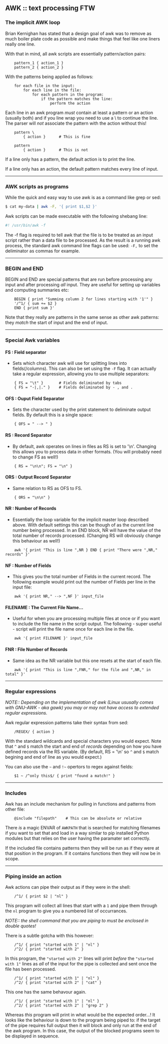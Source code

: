 AWK :: text processing FTW
--------------------------

### The implicit AWK loop
Brian Kernighan has stated that a design goal of awk was to remove as much
boiler plate code as possible and make things that feel like one liners really
one line.

With that in mind, all awk scripts are essentially pattern/action pairs:
```
    pattern_1 { action_1 }
    pattern_2 { action_2 }
```
With the patterns being applied as follows:
```
    for each file in the input:
        for each line in the file:
            for each pattern in the program:
                if the pattern matches the line:
                    perform the action
```
Each line in an awk program _must_ contain at least a pattern or an action
(usually both) and if you line wrap you need to use a \ to continue the line.
The parser will _not_ associate the pattern with the action without this!
```
    pattern \
        { action }      # This is fine

    pattern
        { action }      # This is not
```
If a line only has a pattern, the default action is to print the line.

If a line only has an action, the default pattern matches every line of input.

-------------------------------------------------------------------------------

### AWK scripts as programs
While the quick and easy way to use awk is as a command like grep or sed:

```bash
$ cat my-data | awk -F, '{ print $1,$2 }'
```

Awk scripts can be made executable with the following shebang line:

```bash
#! /usr/bin/awk -f
```

The -f flag is required to tell awk that the file is to be treated as an input
script rather than a data file to be processed. As the result is a running awk
process, the standard awk command line flags can be used: `-F,` to set the
deliminator as commas for example.

-------------------------------------------------------------------------------

### BEGIN and END
BEGIN and END are special patterns that are run before processing any input and
after processing _all_ input. They are useful for setting up variables and
computing summaries etc:
```
    BEGIN { print "Summing column 2 for lines starting with '1'" }
    '/^1/ { sum += $2 }
    END { print sum }'
```
Note that they really are patterns in the same sense as other awk patterns: they
_match_ the start of input and the end of input.

-------------------------------------------------------------------------------

### Special Awk variables
#### FS : Field separator
- Sets which character awk will use for splitting lines into fields(/columns).
  This can also be set using the `-F` flag. It can actually take a regular
  expression, allowing you to use multiple separators:
```
    { FS = "\t" }       # Fields deliminated by tabs
    { FS = "-|,|." }    # Fields deliminated by - , and .
```
#### OFS : Ouput Field Separator
- Sets the character used by the print statement to deliminate output fields. By
  default this is a single space:
```
    { OFS = " --> " }
```
#### RS : Record Separator
- By default, awk operates on lines in files as RS is set to '\n'. Changing this
  allows you to process data in other formats. (You will probably need to change
  FS as well!)
```
    { RS = "\n\n"; FS = "\n" }
```
#### ORS : Output Record Separator
- Same relation to RS as OFS to FS.
```
    { ORS = "\n\n" }
```
#### NR : Number of Records
- Essentially the loop variable for the implicit master loop described above.
  With default settings this can be though of as the current line number being
  processed. In an END block, NR will have the value of the total number of
  records processed. (Changing RS will obviously change this behaviour as well!)
```
    awk '{ print "This is line ",NR } END { print "There were ",NR," records" }'
```
#### NF : Number of Fields
- This gives you the total number of Fields in the current record. The following
  example would print out the number of Fields per line in the input file:
```
    awk '{ print NR," --> ",NF }' input_file
```
#### FILENAME : The Current File Name...
- Useful for when you are processing multiple files at once or if you want to
  include the file name in the script output. The following - super useful -
  script will print the file name once for each line in the file.
```
    awk '{ print FILENAME }' input_file
```
#### FNR : File Number of Records
- Same idea as the NR variable but this one resets at the start of each file.
```
    awk '{ print "This is line ",FNR," for the file and ",NR," in total" }'
```

-------------------------------------------------------------------------------

### Regular expressions
_NOTE:: Depending on the implementation of awk (Linux ususally comes with
GNU-AWK - aka gawk) you may or may not have access to extended regular
expressions._

Awk regular expression patterns take their syntax from sed:
```
    /REGEX/ { action }
```
With the standard wildcards and special characters you would expect. Note that
`^` and `$` match the start and end of _records_ depending on how you have
defined records via the RS variable. (By default, RS = '\n' so `^` and `$` match
begining and end of line as you would expect.)

You can also use the `~` and `!~` opertors to regex against fields:
```
    $1 ~ /^only this$/ { print "found a match!" }
```

-------------------------------------------------------------------------------

### Includes
Awk has an include mechanism for pulling in functions and patterns from other
file:
```
    @include "filepath"    # This can be absolute or relative
```
There _is_ a magic ENVAR of `AWKPATH` that is searched for matching filenames if
you want to set that and load in a way similar to pip installed Python modules
but that relies on the user having the paramater set correctly.

If the included file contains patterns then they will be run as if they were at
that position in the program. If it contains functions then they will now be in
scope.

-------------------------------------------------------------------------------

### Piping inside an action
Awk actions can pipe their output as if they were in the shell:
```
    /^1/ { print $2 | "nl" }
```
This program will collect all lines that start with a `1` and pipe them through
the `nl` program to give you a numbered list of occurrances.

_NOTE:: the shell command that you are piping to must be enclosed in double
quotes!_

There is a subtle gotcha with this however:
```
    /^1/ { print "started with 1" | "nl" }
    /^2/ { print "started with 2" }
```
In this program, the `"started with 2"` lines will print _before_ the `"started
with 1"` lines as _all_ of the input for the pipe is collected and sent once the
file has been processed.
```
    /^1/ { print "started with 1" | "nl" }
    /^2/ { print "started with 2" | "cat" }
```
This one has the same behavour again.
```
    /^1/ { print "started with 1" | "nl" }
    /^2/ { print "started with 2" | "grep 2" }
```
Whereas _this_ program will print in what would be the expected order...! It
looks like the behaviour is down to the program being piped to: if the target of
the pipe requires full output then it will block and only run at the end of the
awk program. In this case, the output of the blocked programs seem to be displayed
in sequence.

